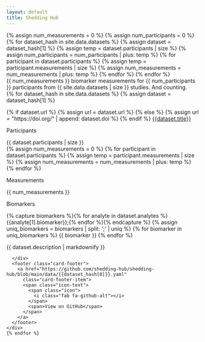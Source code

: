 ```yaml
---
layout: default
title: Shedding Hub
---
```

<section class="hero is-light">
  <!-- calculate the number of measurements, participants, and studies -->
  {% assign num_measurements = 0 %}
  {% assign num_participants = 0 %}
  {% for dataset_hash in site.data.datasets %}
  {% assign dataset = dataset_hash[1] %}
  {% assign temp = dataset.participants | size %}
  {% assign num_participants = num_participants | plus: temp %}
  {% for participant in dataset.participants %}
  {% assign temp = participant.measurements | size %}
  {% assign num_measurements = num_measurements | plus: temp %}
  {% endfor %}
  {% endfor %}
  <div class="container is-max-desktop">
    <div class="hero-body">
      <div class="is-size-1">
        <span class="has-text-primary has-text-weight-bold separate-thousands">{{ num_measurements }}</span>
        biomarker measurements for
        <span class="has-text-primary has-text-weight-bold separate-thousands">{{ num_participants }}</span>
        participants from
        <span class="has-text-primary has-text-weight-bold separate-thousands">{{ site.data.datasets | size }}</span>
        studies. And counting.
      </div>
    </div>
  </div>
</section>

<section class="section">
  <div class="container is-max-desktop">
    {% for dataset_hash in site.data.datasets %}
    {% assign dataset = dataset_hash[1] %}
    <div class="card">
      <div class="card-content">
        <p class="title">
          {% if dataset.url %}
          {% assign url = dataset.url %}
          {% else %}
          {% assign url = "https://doi.org/" | append: dataset.doi %}
          {% endif %}
          <a href="{{ url }}">{{dataset.title}}</a>
        </p>
        <div class="grid">
          <div class="cell has-text-centered">
            <div>
              <p class="heading">Participants</p>
              <span class="icon-text">
                <span class="icon">
                  <i class="fas fa-user"></i>
                </span>
                <span class="separate-thousands">{{ dataset.participants | size }}</span>
              </span>
            </div>
          </div>
          <div class="cell has-text-centered">
            <div>
              {% assign num_measurements = 0 %}
              {% for participant in dataset.participants %}
              {% assign temp = participant.measurements | size %}
              {% assign num_measurements = num_measurements | plus: temp %}
              {% endfor %}
              <p class="heading">Measurements</p>
              <span class="icon-text">
                <span class="icon">
                  <i class="fa-solid fa-vial-circle-check"></i>
                </span>
                <span class="separate-thousands">{{ num_measurements }}</span>
              </span>
            </div>
          </div>
          <div class="cell has-text-centered">
            <div>
              <p class="heading">Biomarkers</p>
              {% capture biomarkers %}{% for analyte in dataset.analytes %}{{analyte[1].biomarker}};{% endfor %}{%
              endcapture %}
              {% assign uniq_biomarkers = biomarkers | split: ';' | uniq %}
              {% for biomarker in uniq_biomarkers %}
              <span class="tag">{{ biomarker }}</span>
              {% endfor %}
            </div>
          </div>
        </div>
        <p>{{ dataset.description | markdownify }}</p>

      </div>
      <footer class="card-footer">
        <a href="https://github.com/shedding-hub/shedding-hub/blob/main/data/{{dataset_hash[0]}}.yaml"
          class="card-footer-item">
          <span class="icon-text">
            <span class="icon">
              <i class="fab fa-github-alt"></i>
            </span>
            <span>View on GitHub</span>
          </span>
        </a>
      </footer>
    </div>
    {% endfor %}
  </div>
</section>
